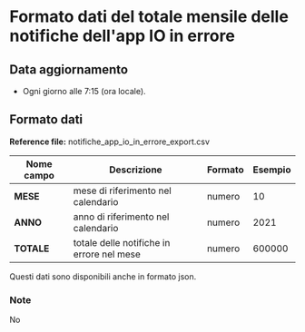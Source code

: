 # Formato dati del totale mensile delle notifiche dell'app IO in errore

## Data aggiornamento
- Ogni giorno alle 7:15 (ora locale). 

## Formato dati

**Reference file:** notifiche_app_io_in_errore_export.csv<br>

| Nome campo                  | Descrizione                       | Formato                       | Esempio             |
|-----------------------------|-----------------------------------|-------------------------------|---------------------|
| **MESE**       | mese di riferimento nel calendario             | numero                   | 10       |
| **ANNO**  | anno di riferimento nel calendario  |   numero     |        2021         |
| **TOTALE**       | totale delle notifiche in errore nel mese | numero            | 600000            |


Questi dati sono disponibili anche in formato json.

### Note
No
